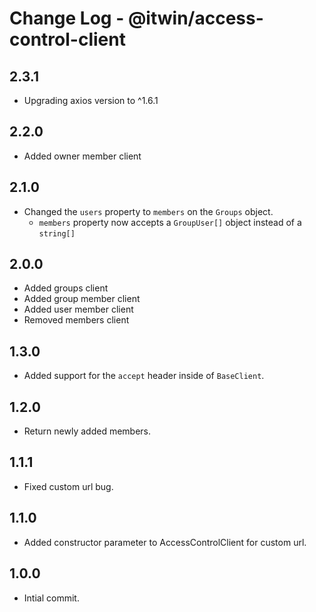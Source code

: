 # Change Log - @itwin/access-control-client

## 2.3.1
  - Upgrading axios version to ^1.6.1

## 2.2.0
  - Added owner member client

## 2.1.0
  - Changed the `users` property to `members` on the `Groups` object.
    - `members` property now accepts a `GroupUser[]` object instead of a `string[]`

## 2.0.0
  - Added groups client
  - Added group member client
  - Added user member client
  - Removed members client

## 1.3.0
  - Added support for the `accept` header inside of `BaseClient`.

## 1.2.0

- Return newly added members.

## 1.1.1

- Fixed custom url bug.

## 1.1.0

- Added constructor parameter to AccessControlClient for custom url.

## 1.0.0

- Intial commit.
